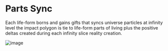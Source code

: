 # Parts Sync

Each life-form borns and gains gifts that syncs universe particles at infinity level the impact polygon is tie to life-form parts of living plus the positive deltas created during each infinity slice reality creation.

![image](https://github.com/user-attachments/assets/4ba0bde8-e3b3-4be4-a0c6-6006f8fc8223)

